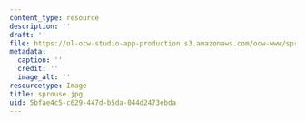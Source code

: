 ```yaml
---
content_type: resource
description: ''
draft: ''
file: https://ol-ocw-studio-app-production.s3.amazonaws.com/ocw-www/sprouse.jpg
metadata:
  caption: ''
  credit: ''
  image_alt: ''
resourcetype: Image
title: sprouse.jpg
uid: 5bfae4c5-c629-447d-b5da-044d2473ebda
---
```

